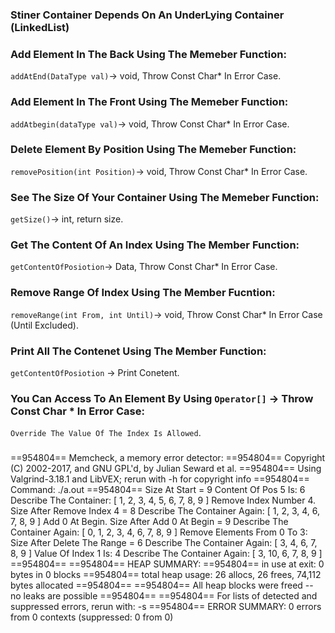### Stiner Container Depends On An UnderLying Container (LinkedList)
### Add Element In The Back Using The Memeber Function:
`addAtEnd(DataType val)`-> void, Throw Const Char* In Error Case.
### Add Element In The Front Using The Memeber Function:
`addAtbegin(dataType val)`-> void, Throw Const Char* In Error Case.
### Delete Element By Position Using The Memeber Function:
`removePosition(int Position)`-> void, Throw Const Char* In Error Case.
### See The Size Of Your Container Using The Memeber Function:
`getSize()`-> int, return size.
### Get The Content Of An Index Using The Member Function:
`getContentOfPosiotion`-> Data, Throw Const Char* In Error Case.
### Remove Range Of Index Using The Member Fucntion:
`removeRange(int From, int Until)`-> void, Throw Const Char* In Error Case (Until Excluded).
### Print All The Contenet Using The Member Function:
`getContentOfPosiotion` -> Print Conetent.
### You Can Access To An Element By Using `Operator[]` -> Throw Const Char * In Error Case:
`Override The Value Of The Index Is Allowed`.

###
==954804== Memcheck, a memory error detector:
==954804== Copyright (C) 2002-2017, and GNU GPL'd, by Julian Seward et al.
==954804== Using Valgrind-3.18.1 and LibVEX; rerun with -h for copyright info
==954804== Command: ./a.out
==954804== 
Size At Start = 9
Content Of Pos 5 Is: 6
Describe The Container: 
[ 1, 2, 3, 4, 5, 6, 7, 8, 9 ]
Remove Index Number 4.
Size After Remove Index 4 = 8
Describe The Container Again: 
[ 1, 2, 3, 4, 6, 7, 8, 9 ]
Add 0 At Begin.
Size After Add 0 At Begin = 9
Describe The Container Again: 
[ 0, 1, 2, 3, 4, 6, 7, 8, 9 ]
Remove Elements From 0 To 3: 
Size After Delete The Range = 6
Describe The Container Again: 
[ 3, 4, 6, 7, 8, 9 ]
Value Of Index 1 Is: 4
Describe The Container Again: 
[ 3, 10, 6, 7, 8, 9 ]
==954804== 
==954804== HEAP SUMMARY:
==954804==     in use at exit: 0 bytes in 0 blocks
==954804==   total heap usage: 26 allocs, 26 frees, 74,112 bytes allocated
==954804== 
==954804== All heap blocks were freed -- no leaks are possible
==954804== 
==954804== For lists of detected and suppressed errors, rerun with: -s
==954804== ERROR SUMMARY: 0 errors from 0 contexts (suppressed: 0 from 0)
###
